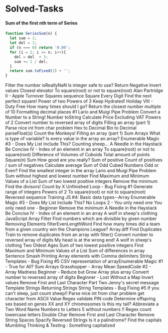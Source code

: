 # Solved-Tasks
#### Sum of the first nth term of Series
```javascript
function SeriesSum(n) {
  let sum = 1; 
  let del = 1;
  if (n === 0) return '0.00';
  for (i = 2; i <= n; i++){
    del = del  + 3;
    sum += 1 / del;
  }
  return sum.toFixed(2) + '';
}
```
Filter the number
isReallyNaN
Is integer safe to use?
Return Negative
Invert values
Closest elevator
To square(root) or not to square(root)
Alan Partridge II - Apple Turnover
Squares sequence
Square Every Digit
Find the next perfect square!
Power of two
Powers of 3
Keep Hydrated!
Holiday VIII - Duty Free
How many times should I go?
Return the closest number multiple of 10
Formatting decimal places #1
Lario and Muigi Pipe Problem
Convert a Number to a String!
Number toString
Calculate Price Excluding VAT
Powers of 2
Convert number to reversed array of digits
Filling an array (part 1)
Parse nice int from char problem
Hex to Decimal
Bin to Decimal
parseFloat(s)
Count the Monkeys!
Filling an array (part 1)
Sum Arrays
What is type of variable?
Is every value in the array an array?
Enumerable Magic #3 - Does My List Include This?
Counting sheep...
A Needle in the Haystack
Be Concise IV - Index of an element in an array
To square(root) or not to square(root)
Difference of Volumes of Cuboids
Total amount of points
Square(n) Sum
How good are you really?
Sum of positive
Count of positives / sum of negatives
Calculate average
Sum of Odd Cubed Numbers
Odd or Even?
Find the smallest integer in the array
Lario and Muigi Pipe Problem
Sum without highest and lowest number
Find Maximum and Minimum Values of a List
Sum of two lowest positive integers
Remove the minimum
Find the divisors!
Count by X
Unfinished Loop - Bug Fixing #1
Generate range of integers
Powers of 2
To square(root) or not to square(root)
Reversed sequence
Training JS #4: Basic data types--Array
Enumerable Magic #3 - Does My List Include This?
No Loops 2 - You only need one
You only need one - Beginner
Remove the minimum
A Needle in the Haystack
Be Concise IV - Index of an element in an array
A wolf in sheep's clothing
JavaScript Array Filter
Find numbers which are divisible by given number
Removing Elements
filterEvenLengthWord
Find how many times did a team from a given country win the Champions League?
Array.diff
Find Duplicates
Train to remove duplicates from an array with filter()
Convert number to reversed array of digits
My head is at the wrong end!
A wolf in sheep's clothing
Two Oldest Ages
Sum of two lowest positive integers
Find Maximum and Minimum Values of a List
Sum of differences in array
Sentence Smash
Printing Array elements with Comma delimiters
String Templates - Bug Fixing #5
CSV representation of arrayEnumerable Magic #1 - True for All?
Sum Arrays
Grasshopper - Array Mean
SpeedCode #2 - Array Madness
Beginner - Reduce but Grow
Array plus array
Convert number to reversed array of digits
Beginner - Lost Without a Map
Invert values
Remove First and Last Character Part Two
Jenny's secret message
Template Strings
Returning Strings
String Templates - Bug Fixing #5
If you can't sleep, just count sheep!!
Parse nice int from char problem
get character from ASCII Value
Regex validate PIN code
Determine offspring sex based on genes XX and XY chromosomes
Is this my tail?
Abbreviate a Two Word Name
Numbers to Letters
5 without numbers !!
Regex count lowercase letters
Double Char
Remove First and Last Character
Remove String Spaces
Spacify
Reversed Strings
Is it a palindrome?
Find the capitals
Mumbling
Thinking & Testing : Something capitalized

